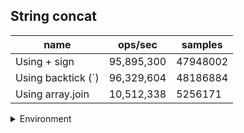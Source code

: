 ## String concat

|name|ops/sec|samples|
|-|-|-|
|Using + sign|95,895,300|47948002|
|Using backtick (`)|96,329,604|48186884|
|Using array.join|10,512,338|5256171|


<details>
<summary>Environment</summary>

* __Machine:__ linux x64 | 4 vCPUs | 7.6GB Mem
* __Run:__ Fri Oct 17 2025 17:12:39 GMT+0000 (Coordinated Universal Time)
* __Node:__ `v22.15.1`
</details>

<!--
{"environment":{"platform":"linux","arch":"x64","cpus":4,"totalMemory":7.59783935546875},"benchmarks":[{"name":"Using + sign","samples":47948002,"opsSec":95895300.32028624},{"name":"Using backtick (`)","samples":48186884,"opsSec":96329604.15170299},{"name":"Using array.join","samples":5256171,"opsSec":10512338.257607581}]}-->
